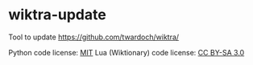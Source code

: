 # wiktra-update

Tool to update https://github.com/twardoch/wiktra/

Python code license: [MIT](./LICENSE)
Lua (Wiktionary) code license: [CC BY-SA 3.0](https://creativecommons.org/licenses/by-sa/3.0/)